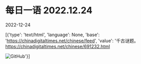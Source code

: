 # 每日一语 2022.12.24

2022-12-24

[{'type': 'text/html', 'language': None, 'base': 'https://chinadigitaltimes.net/chinese/feed', 'value': '千古谜题。https://chinadigitaltimes.net/chinese/691232.html

![GitHub](https://chinadigitaltimes.net/chinese/files/2022/12/20221224_dailyquote.png)'}]